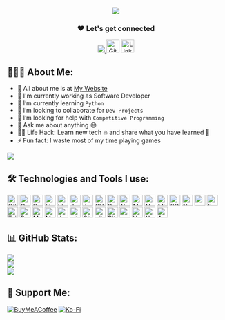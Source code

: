 <h1 align="center">
    <img src="https://readme-typing-svg.herokuapp.com/?font=Righteous&size=35&center=true&vCenter=true&width=500&height=70&duration=4000&lines=Hi+There!+👋;+I'm+Sathishkumar Ranganathan!;" />
</h1>

<h3 align="center">❤️ Let's get connected</h3>

<div align="center">
  <a href="mailto:ssathishkumar@icloud.com">
    <img src="https://img.shields.io/badge/Icloud-333333?style=for-the-badge&logo=icloud&logoColor=red" />
  </a>
  <a href="https://mithran.dev" target="_blank"><img alt="Github" src="https://img.shields.io/badge/mithran.dev-9146FF.svg?&style=for-the-badge&logo=appveyor&logoColor=white" height="30px" /></a>
  <a href="https://www.linkedin.com/in/sathishkumar-ranganathan-a96626105" target="_blank"><img alt="LinkedIn" src="https://img.shields.io/badge/linkedin-%230077B5.svg?&style=for-the-badge&logo=linkedin&logoColor=white"  height="30px"/></a>
</div>

## 👨🏻‍💻 About Me:

- 👋 All about me is at [My Website](https://mithran.dev)                                                      
- 🔭 I'm currently working as Software Developer
- 🌱 I’m currently learning `Python`
- 👯 I’m looking to collaborate for `Dev Projects`
- 🤔 I’m looking for help with `Competitive Programming`
- 💬 Ask me about anything :sweat_smile:
- 👨‍💻 Life Hack: Learn new tech :fire: and share what you have learned :tada:                               
- ⚡ Fun fact: I waste most of my time playing games

[![](https://visitcount.itsvg.in/api?id=sathish0225&icon=0&color=0)](https://visitcount.itsvg.in)

## 🛠️ Technologies and Tools I use:

<p>
  <img alt="C#" src="https://img.shields.io/badge/C%23-239120?style=for-the-badge&logo=c-sharp&logoColor=white" height="25px"/>
  <img alt="Css3" src="https://img.shields.io/badge/CSS3-1572B6?style=for-the-badge&logo=css3&logoColor=white" height="25px"/>
  <img alt="Dart" src="https://img.shields.io/badge/dart-%230175C2?style=for-the-badge&logo=dart&logoColor=white" height="25px"/>
  <img alt="Flutter" src="https://img.shields.io/badge/Flutter-02569B?style=for-the-badge&logo=flutter&logoColor=white" height="25px"/>
  <img alt="html5" src="https://img.shields.io/badge/HTML5-E34F26?style=for-the-badge&logo=html5&logoColor=white" height="25px"/>
  <img alt="Java" src="https://img.shields.io/badge/java-%23ED8B00?style=for-the-badge&logo=openjdk&logoColor=F7DF1E"  height="25px"/>
  <img alt="Javascript" src="https://img.shields.io/badge/JavaScript-323330?style=for-the-badge&logo=javascript&logoColor=F7DF1E"  height="25px"/>
  <img alt="PHP" src="https://img.shields.io/badge/PHP-777BB4?style=for-the-badge&logo=php&logoColor=white" height="25px"/>
  <img alt="React" src="https://img.shields.io/badge/React-20232A?style=for-the-badge&logo=react&logoColor=61DAFB" height="25px"/>
  <img alt="NextJs" src="https://img.shields.io/badge/Next-black?style=for-the-badge&logo=next.js&logoColor=white" height="25px"/>
  <img alt="MongoDB" src="https://img.shields.io/badge/-MongoDB-13aa52?style=flat-square&logo=mongodb&logoColor=white"  height="25px"/>
  <img alt="MySQL" src="https://img.shields.io/badge/mysql-4479A1?style=flat-square&logo=mysql&logoColor=white"  height="25px"/>
  <img alt="MicrosoftSQLServer" src="https://img.shields.io/badge/Microsoft%20SQL%20Server-CC2927?style=flat-square&logo=microsoft%20sql%20server&logoColor=white"  height="25px"/>
  <img alt="SQLite" src="https://img.shields.io/badge/sqlite-%2307405e?style=flat-square&logo=sqlite&logoColor=white"  height="25px"/>
  <img alt="Nodejs" src="https://img.shields.io/badge/-Nodejs-43853d?style=flat-square&logo=Node.js&logoColor=white"  height="25px"/>
  <img alt="npm" src="https://img.shields.io/badge/NPM-%23000000.svg?style=for-the-badge&logo=npm&logoColor=white" height="25px"/>
  <img alt="Express" src="https://img.shields.io/badge/express.js-%23404d59.svg?style=for-the-badge&logo=express&logoColor=%2361DAFB" height="25px"/>
  <img alt="Tailwidcss" src="https://img.shields.io/badge/Tailwind_CSS-38B2AC?style=for-the-badge&logo=tailwind-css&logoColor=white" height="25px"/>
  <img alt="Bootstrap" src="https://img.shields.io/badge/Bootstrap-563D7C?style=for-the-badge&logo=bootstrap&logoColor=white" height="25px"/>
  <img alt="Material UI" src="https://img.shields.io/badge/Material--UI-0081CB?style=for-the-badge&logo=material-ui&logoColor=white" height="25px"/>
  <img alt="Markdown" src="https://img.shields.io/badge/Markdown-000000?style=for-the-badge&logo=markdown&logoColor=white"  height="25px"/>
  <img alt="Jquery" src="https://img.shields.io/badge/jquery-%230769AD.svg?style=for-the-badge&logo=jquery&logoColor=white" height="25px"/>
  <img alt="git" src="https://img.shields.io/badge/-Git-F05032?style=flat-square&logo=git&logoColor=white" height="25px"/>
  <img alt="GitHub" src="https://img.shields.io/badge/github-%23121011.svg?style=flat-square&logo=github&logoColor=white" height="25px"/>
  <img alt="github actions" src="https://img.shields.io/badge/-Github_Actions-2088FF?style=flat-square&logo=github-actions&logoColor=white" height="25px"/>
  <img alt="Bitbucket" src="https://img.shields.io/badge/bitbucket-%230047B3.svg?style=flat-square&logo=bitbucket&logoColor=white" height="25px"/>
  <img alt="postman" src="https://img.shields.io/badge/-Postman-00C7B7?style=flat-square&logo=postman&logoColor=white" height="25px"/>
  <img alt="Vercel" src="https://img.shields.io/badge/vercel-black?style=for-the-badge&logo=vercel&logoColor=white" height="25px"/>
  <img alt="Nginx" src="https://img.shields.io/badge/nginx-%23009639.svg?style=for-the-badge&logo=nginx&logoColor=white" height="25px"/>
  <img alt="Apache" src="https://img.shields.io/badge/apache-%23D42029.svg?style=for-the-badge&logo=apache&logoColor=white" height="25px"/>
</p>

## 📊 GitHub Stats:

![](https://github-readme-stats.vercel.app/api?username=sathish0225&theme=dark&hide_border=false&include_all_commits=false&count_private=false)<br/>
![](https://github-readme-streak-stats.herokuapp.com/?user=sathish0225&theme=dark&hide_border=false)<br/>
![](https://github-readme-stats.vercel.app/api/top-langs/?username=sathish0225&theme=dark&hide_border=false&include_all_commits=false&count_private=false&layout=compact)

## 🤝 Support Me:

[![BuyMeACoffee](https://img.shields.io/badge/Buy%20Me%20a%20Coffee-ffdd00?style=for-the-badge&logo=buy-me-a-coffee&logoColor=black)](https://buymeacoffee.com/sathish0225) [![Ko-Fi](https://img.shields.io/badge/Ko--fi-F16061?style=for-the-badge&logo=ko-fi&logoColor=white)](https://ko-fi.com/sathish0225)
